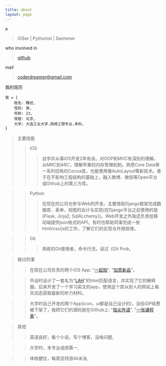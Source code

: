 ```yaml
---
title: about
layout: page
---
```


a

> iOSer \| Pythonist \| Swimmer 

who involved in 

> [github](https://github.com/coppercash)

mail 

> coderdreamer@gmail.com

我的简历

    我 = {
        姓名: 魏迟, 
        性别: 男, 
        年龄: 23, 
        现居: 北京,
        大学: 大连工业大学.网络工程专业.本科,
    }

> 主要技能
>> iOS
>>> 自学并从事iOS开发2年有余。对OOP和MVC有深刻的理解。从MRC到ARC，理解苹果的内存管理机制。熟悉Core Data等一系列旧有的Cocoa库，也能使用像AutoLayout等新技术。善于在不影响工程结构的基础上，融入微博、微信等Open平台或Github上的第三方库。

>> Python
>>> 在现在的公司也参与Web的开发。主要借助Django框架完成数据库、表单、视图的设计与实现(在Django平台之前使用的是{Flask, Jinja2, SqlALchemy})。Web开发之外我还负责给移动端提供json格式的API。有时也帮助同事完成一些html/css/js的工作，了解它们的实现与作用规律。

>> Git
>>> 熟练的Git使用者，命令行流，读过《Git Pro》。


> 做过的事
>> 在现在公司负责的两个iOS App: "[一起拍](http://)", "[加意新品](http://)"。

>> 毕设时设计了一套名为"[LAH](https://github.com/coppercash/Lazy_API_with_HTML)"的html匹配语言，并实现了它的解释器。后来开发了一个学习英文的app，使用这个库从别人的网站上每天动态获取最新的听力材料。

>> 大学时自己开发的两个App(icon，ui都是自己设计的)，没给iDP续费被下架了，我把它们的源码放在Github上: "[指尖外语](https://github.com/coppercash/HoldLanguages)", "[一张课程表](https://github.com/coppercash/ClasSchedule)"。

> 其他
>> 英语良好，看个小说，写个博客，没啥问题,

>> 大学时，本专业成绩第一,

>> 体格健壮，每周坚持游4k米泳,
